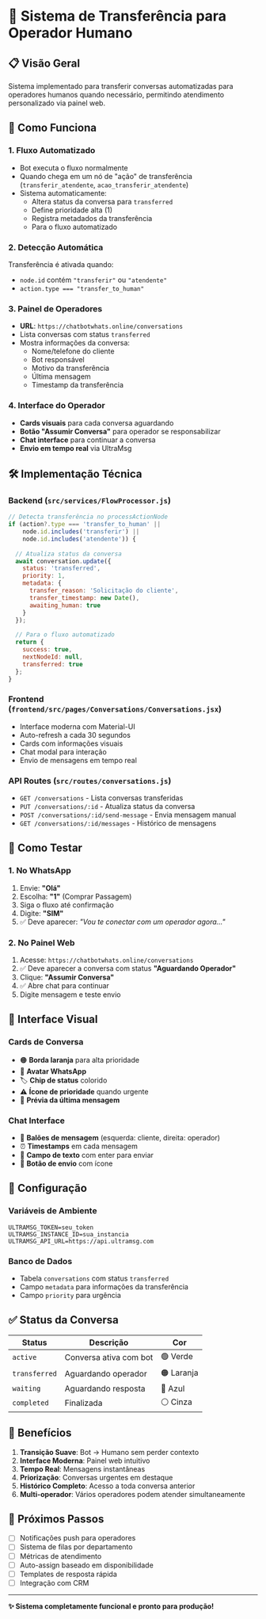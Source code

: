 # 🔄 Sistema de Transferência para Operador Humano

## 📋 **Visão Geral**

Sistema implementado para transferir conversas automatizadas para operadores humanos quando necessário, permitindo atendimento personalizado via painel web.

## 🎯 **Como Funciona**

### **1. Fluxo Automatizado**
- Bot executa o fluxo normalmente
- Quando chega em um nó de "ação" de transferência (`transferir_atendente`, `acao_transferir_atendente`)
- Sistema automaticamente:
  - Altera status da conversa para `transferred`
  - Define prioridade alta (1)
  - Registra metadados da transferência
  - Para o fluxo automatizado

### **2. Detecção Automática**
Transferência é ativada quando:
- `node.id` contém `"transferir"` ou `"atendente"`
- `action.type === "transfer_to_human"`

### **3. Painel de Operadores**
- **URL**: `https://chatbotwhats.online/conversations`
- Lista conversas com status `transferred`
- Mostra informações da conversa:
  - Nome/telefone do cliente
  - Bot responsável
  - Motivo da transferência
  - Última mensagem
  - Timestamp da transferência

### **4. Interface do Operador**
- **Cards visuais** para cada conversa aguardando
- **Botão "Assumir Conversa"** para operador se responsabilizar
- **Chat interface** para continuar a conversa
- **Envio em tempo real** via UltraMsg

## 🛠️ **Implementação Técnica**

### **Backend (`src/services/FlowProcessor.js`)**
```javascript
// Detecta transferência no processActionNode
if (action?.type === 'transfer_to_human' || 
    node.id.includes('transferir') || 
    node.id.includes('atendente')) {
  
  // Atualiza status da conversa
  await conversation.update({
    status: 'transferred',
    priority: 1,
    metadata: {
      transfer_reason: 'Solicitação do cliente',
      transfer_timestamp: new Date(),
      awaiting_human: true
    }
  });
  
  // Para o fluxo automatizado
  return {
    success: true,
    nextNodeId: null,
    transferred: true
  };
}
```

### **Frontend (`frontend/src/pages/Conversations/Conversations.jsx`)**
- Interface moderna com Material-UI
- Auto-refresh a cada 30 segundos
- Cards com informações visuais
- Chat modal para interação
- Envio de mensagens em tempo real

### **API Routes (`src/routes/conversations.js`)**
- `GET /conversations` - Lista conversas transferidas
- `PUT /conversations/:id` - Atualiza status da conversa
- `POST /conversations/:id/send-message` - Envia mensagem manual
- `GET /conversations/:id/messages` - Histórico de mensagens

## 📱 **Como Testar**

### **1. No WhatsApp**
1. Envie: **"Olá"**
2. Escolha: **"1"** (Comprar Passagem)
3. Siga o fluxo até confirmação
4. Digite: **"SIM"**
5. ✅ Deve aparecer: *"Vou te conectar com um operador agora..."*

### **2. No Painel Web**
1. Acesse: `https://chatbotwhats.online/conversations`
2. ✅ Deve aparecer a conversa com status **"Aguardando Operador"**
3. Clique: **"Assumir Conversa"**
4. ✅ Abre chat para continuar
5. Digite mensagem e teste envio

## 🎨 **Interface Visual**

### **Cards de Conversa**
- 🟠 **Borda laranja** para alta prioridade
- 📱 **Avatar WhatsApp**
- 🏷️ **Chip de status** colorido
- ⚠️ **Ícone de prioridade** quando urgente
- 📄 **Prévia da última mensagem**

### **Chat Interface**
- 💬 **Balões de mensagem** (esquerda: cliente, direita: operador)
- ⏰ **Timestamps** em cada mensagem
- 📝 **Campo de texto** com enter para enviar
- 🚀 **Botão de envio** com ícone

## 🔧 **Configuração**

### **Variáveis de Ambiente**
```env
ULTRAMSG_TOKEN=seu_token
ULTRAMSG_INSTANCE_ID=sua_instancia
ULTRAMSG_API_URL=https://api.ultramsg.com
```

### **Banco de Dados**
- Tabela `conversations` com status `transferred`
- Campo `metadata` para informações da transferência
- Campo `priority` para urgência

## ✅ **Status da Conversa**

| Status | Descrição | Cor |
|--------|-----------|-----|
| `active` | Conversa ativa com bot | 🟢 Verde |
| `transferred` | Aguardando operador | 🟠 Laranja |
| `waiting` | Aguardando resposta | 🔵 Azul |
| `completed` | Finalizada | ⚪ Cinza |

## 🎯 **Benefícios**

1. **Transição Suave**: Bot → Humano sem perder contexto
2. **Interface Moderna**: Painel web intuitivo
3. **Tempo Real**: Mensagens instantâneas
4. **Priorização**: Conversas urgentes em destaque
5. **Histórico Completo**: Acesso a toda conversa anterior
6. **Multi-operador**: Vários operadores podem atender simultaneamente

## 🚀 **Próximos Passos**

- [ ] Notificações push para operadores
- [ ] Sistema de filas por departamento
- [ ] Métricas de atendimento
- [ ] Auto-assign baseado em disponibilidade
- [ ] Templates de resposta rápida
- [ ] Integração com CRM

---

**✨ Sistema completamente funcional e pronto para produção!** 